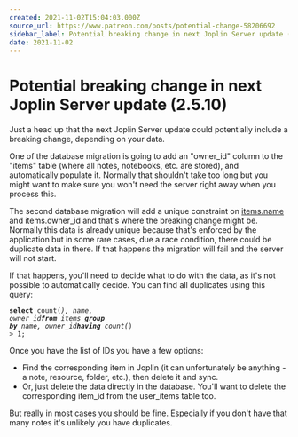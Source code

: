 ```yaml
---
created: 2021-11-02T15:04:03.000Z
source_url: https://www.patreon.com/posts/potential-change-58206692
sidebar_label: Potential breaking change in next Joplin Server update (2.5.10)
date: 2021-11-02
---
```


# Potential breaking change in next Joplin Server update (2.5.10)

Just a head up that the next Joplin Server update could potentially include a breaking change, depending on your data.

One of the database migration is going to add an "owner_id" column to the "items" table (where all notes, notebooks, etc. are stored), and automatically populate it. Normally that shouldn't take too long but you might want to make sure you won't need the server right away when you process this.

The second database migration will add a unique constraint on [items.name](http://items.name) and items.owner_id and that's where the breaking change might be. Normally this data is already unique because that's enforced by the application but in some rare cases, due a race condition, there could be duplicate data in there. If that happens the migration will fail and the server will not start.

If that happens, you'll need to decide what to do with the data, as it's not possible to automatically decide. You can find all duplicates using this query:

<code >**select** count(*), name, owner_id**from** items **group** **by** name, owner_id**having** count(*) &gt; 1;</code>

Once you have the list of IDs you have a few options:

- Find the corresponding item in Joplin (it can unfortunately be anything - a note, resource, folder, etc.), then delete it and sync.
- Or, just delete the data directly in the database. You'll want to delete the corresponding item_id from the user_items table too.

But really in most cases you should be fine. Especially if you don't have that many notes it's unlikely you have duplicates.
